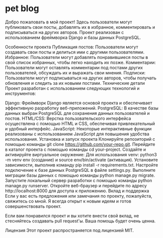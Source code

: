 # pet blog
Добро пожаловать в мой проект! Здесь пользователи могут публиковать свои посты, добавлять их в избранное, комментировать и подписываться на других авторов. Проект реализован с использованием фреймворка Django и базы данных PostgreSQL.

Особенности проекта
Публикация постов: Пользователи могут создавать свои посты и делиться ими с другими пользователями.
Избранное: Пользователи могут добавлять понравившиеся посты в свой список избранных, чтобы легко находить их позже.
Комментарии: Пользователи могут оставлять комментарии под постами других пользователей, обсуждать их и выражать свои мнения.
Подписки: Пользователи могут подписываться на других авторов, чтобы получать обновления и следить за их новыми постами.
Технические детали
Проект разработан с использованием следующих технологий и инструментов:

Django: Фреймворк Django является основой проекта и обеспечивает эффективную разработку веб-приложений.
PostgreSQL: В качестве базы данных выбран PostgreSQL для сохранения данных пользователей и постов.
HTML/CSS: Верстка пользовательского интерфейса осуществлена с помощью HTML и CSS, обеспечивая привлекательный и удобный интерфейс.
JavaScript: Некоторые интерактивные функции реализованы с использованием JavaScript для повышения удобства использования.
Установка и запуск проекта
Клонируйте репозиторий с помощью команды git clone https://github.com/your-repo.git.
Перейдите в каталог проекта с помощью команды cd your-project.
Создайте и активируйте виртуальное окружение:
Для использования venv: python3 -m venv env (создание) и source env/bin/activate (активация).
Установите зависимости, выполнив команду pip install -r requirements.txt.
Настройте подключение к базе данных PostgreSQL в файле settings.py.
Выполните миграции базы данных с помощью команды python manage.py migrate.
Запустите локальный сервер разработки с помощью команды python manage.py runserver.
Откройте веб-браузер и перейдите по адресу http://localhost:8000 для доступа к приложению.
Вклад и поддержка
Если у вас есть предложения или замечания по проекту, пожалуйста, свяжитесь со мной. Я всегда открыт к новым идеям и готов совершенствовать проект.

Если вам понравился проект и вы хотите внести свой вклад, не стесняйтесь создавать pull request'ы. Ваша помощь будет очень ценна.

Лицензия
Этот проект распространяется под лицензией MIT.
